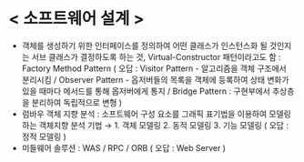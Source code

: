 # < 소프트웨어 설계 >

- 객체를 생성하기 위한 인터페이스를 정의하여 어떤 클래스가 인스턴스화 될 것인지는 서브 클래스가 결정하도록 하는 것, Virtual-Constructor 패턴이라고도 함 : Factory Method Pattern ( 오답 : Visitor Pattern - 알고리즘을 객체 구조에서 분리시킴 / Observer Pattern - 옵저버들의 목록을 객체에 등록하여 상태 변화가 있을 때마다 메서드를 통해 옵저버에게 통지 / Bridge Pattern : 구현부에서 추상층을 분리하여 독립적으로 변형 )
- 럼바우 객체 지향 분석 : 소프트웨어 구성 요소를 그래픽 표기법을 이용하여 모델링하는 객체지향 분석 기법 → 1. 객체 모델링 2. 동적 모델링 3. 기능 모델링 ( 오답 : 정적 모델링 )
- 미들웨어 솔루션 : WAS / RPC / ORB ( 오답 : Web Server )
